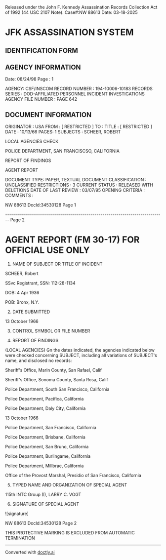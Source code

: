 Released under the John F. Kennedy
Assassination Records Collection Act of
1992 (44 USC 2107 Note). Case#:NW
88613 Date: 03-18-2025

# JFK ASSASSINATION SYSTEM
## IDENTIFICATION FORM

## AGENCY INFORMATION

Date: 08/24/98
Page : 1

AGENCY: CSF/INSCOM
RECORD NUMBER : 194-10006-10183
RECORDS SERIES : DOD-AFFILIATED PERSONNEL INCIDENT INVESTIGATIONS
AGENCY FILE NUMBER : PAGE 642

## DOCUMENT INFORMATION

ORIGINATOR : USA
FROM : [ RESTRICTED ]
TO :
TITLE : [ RESTRICTED ]
DATE : 10/13/66
PAGES: 1
SUBJECTS : SCHEER, ROBERT

LOCAL AGENCIES CHECK

POLICE DEPARTMENT, SAN FRANCISCSO, CALIFORNIA

REPORT OF FINDINGS

AGENT REPORT

DOCUMENT TYPE: PAPER, TEXTUAL DOCUMENT
CLASSIFICATION : UNCLASSIFIED
RESTRICTIONS : 3
CURRENT STATUS : RELEASED WITH DELETIONS
DATE OF LAST REVIEW : 03/07/95
OPENING CRITERIA :
COMMENTS :

NW 88613 DocId:34530128 Page 1


-------------------------------------------------------------------------------- Page 2

# AGENT REPORT (FM 30-17) FOR OFFICIAL USE ONLY

1. NAME OF SUBJECT OR TITLE OF INCIDENT

SCHEER, Robert

SSvc Registrant, SSN: 112-28-1134

DOB: 4 Apr 1936

POB: Bronx, N.Y.

2. DATE SUBMITTED

13 October 1966

3. CONTROL SYMBOL OR FILE NUMBER

4. REPORT OF FINDINGS

(LOCAL AGENCIES) Gn the dates indicated, the agencies indicated below were checked concerning SUBJECT, including all variations of SUBJECT's name, and disclosed no records:

Sheriff's Office, Marin County, San Rafael, Calif

Sheriff's Office, Sonoma County, Santa Rosa, Calif

Police Department, South San Francisco, California

Police Department, Pacifica, California

Police Department, Daly City, California

13 October 1966

Police Department, San Francisco, California

Police Department, Brisbane, California

Police Department, San Bruno, California

Police Department, Burlingame, California

Police Department, Millbrae, California

Office of the Provost Marshal, Presidio of San Francisco, California

5. TYPED NAME AND ORGANIZATION OF SPECIAL AGENT

115th INTC Group (I), LARRY C. VOGT

6. SIGNATURE OF SPECIAL AGENT

![signature]

NW 88613 Docld:34530128 Page 2

THIS PROTECTIVE MARKING IS EXCLUDED FROM AUTOMATIC TERMINATION


---
Converted with [doctly.ai](https://doctly.ai)